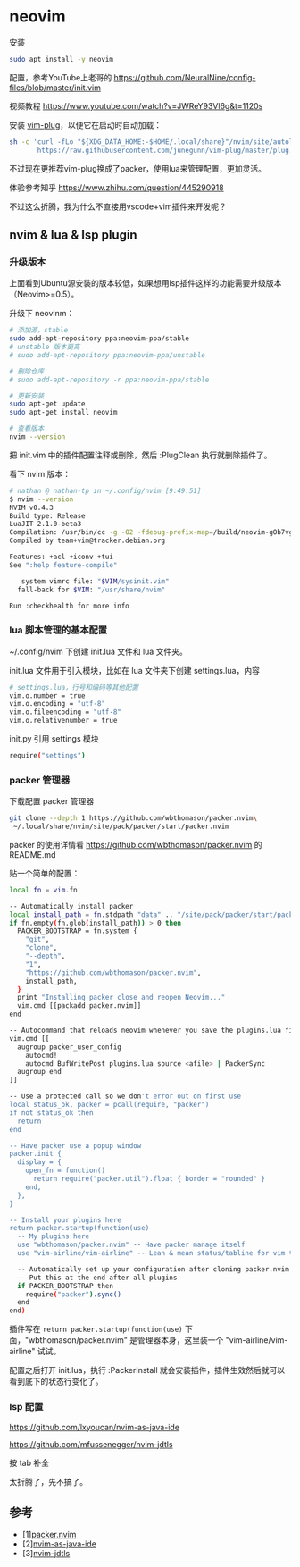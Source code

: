 
# neovim

安装
```bash
sudo apt install -y neovim
```

配置，参考YouTube上老哥的 https://github.com/NeuralNine/config-files/blob/master/init.vim

视频教程 https://www.youtube.com/watch?v=JWReY93Vl6g&t=1120s

安装 [vim-plug](https://github.com/junegunn/vim-plug)，以便它在启动时自动加载：

```bash
sh -c 'curl -fLo "${XDG_DATA_HOME:-$HOME/.local/share}"/nvim/site/autoload/plug.vim --create-dirs \
       https://raw.githubusercontent.com/junegunn/vim-plug/master/plug.vim'
```

不过现在更推荐vim-plug换成了packer，使用lua来管理配置，更加灵活。

体验参考知乎 https://www.zhihu.com/question/445290918

不过这么折腾，我为什么不直接用vscode+vim插件来开发呢？


## nvim & lua & lsp plugin

### 升级版本

上面看到Ubuntu源安装的版本较低，如果想用lsp插件这样的功能需要升级版本（Neovim>=0.5）。

升级下 neovinm：
```bash
# 添加源，stable
sudo add-apt-repository ppa:neovim-ppa/stable
# unstable 版本更高
# sudo add-apt-repository ppa:neovim-ppa/unstable

# 删除仓库
# sudo add-apt-repository -r ppa:neovim-ppa/stable

# 更新安装
sudo apt-get update
sudo apt-get install neovim

# 查看版本
nvim --version
```

把 init.vim 中的插件配置注释或删除，然后 :PlugClean 执行就删除插件了。

看下 nvim 版本：
```bash
# nathan @ nathan-tp in ~/.config/nvim [9:49:51] 
$ nvim --version
NVIM v0.4.3
Build type: Release
LuaJIT 2.1.0-beta3
Compilation: /usr/bin/cc -g -O2 -fdebug-prefix-map=/build/neovim-gOb7vg/neovim-0.4.3=. -fstack-protector-strong -Wformat -Werror=format-security -Wdate-time -D_FORTIFY_SOURCE=1 -DDISABLE_LOG -Wdate-time -D_FORTIFY_SOURCE=1 -O2 -DNDEBUG -DMIN_LOG_LEVEL=3 -Wall -Wextra -pedantic -Wno-unused-parameter -Wstrict-prototypes -std=gnu99 -Wshadow -Wconversion -Wmissing-prototypes -Wimplicit-fallthrough -Wvla -fstack-protector-strong -fdiagnostics-color=always -DINCLUDE_GENERATED_DECLARATIONS -D_GNU_SOURCE -DNVIM_MSGPACK_HAS_FLOAT32 -DNVIM_UNIBI_HAS_VAR_FROM -I/build/neovim-gOb7vg/neovim-0.4.3/build/config -I/build/neovim-gOb7vg/neovim-0.4.3/src -I/usr/include -I/usr/include/lua5.1 -I/build/neovim-gOb7vg/neovim-0.4.3/build/src/nvim/auto -I/build/neovim-gOb7vg/neovim-0.4.3/build/include
Compiled by team+vim@tracker.debian.org

Features: +acl +iconv +tui
See ":help feature-compile"

   system vimrc file: "$VIM/sysinit.vim"
  fall-back for $VIM: "/usr/share/nvim"

Run :checkhealth for more info
```

### lua 脚本管理的基本配置

~/.config/nvim 下创建 init.lua 文件和 lua 文件夹。

init.lua 文件用于引入模块，比如在 lua 文件夹下创建 settings.lua，内容

```bash
# settings.lua，行号和编码等其他配置
vim.o.number = true
vim.o.encoding = "utf-8"
vim.o.fileencoding = "utf-8"
vim.o.relativenumber = true
```

init.py 引用 settings 模块
```bash
require("settings")
```

### packer 管理器

下载配置 packer 管理器
```bash
git clone --depth 1 https://github.com/wbthomason/packer.nvim\
 ~/.local/share/nvim/site/pack/packer/start/packer.nvim
```

packer 的使用详情看 https://github.com/wbthomason/packer.nvim 的 README.md

贴一个简单的配置：
```bash
local fn = vim.fn

-- Automatically install packer
local install_path = fn.stdpath "data" .. "/site/pack/packer/start/packer.nvim"
if fn.empty(fn.glob(install_path)) > 0 then
  PACKER_BOOTSTRAP = fn.system {
    "git",
    "clone",
    "--depth",
    "1",
    "https://github.com/wbthomason/packer.nvim",
    install_path,
  }
  print "Installing packer close and reopen Neovim..."
  vim.cmd [[packadd packer.nvim]]
end

-- Autocommand that reloads neovim whenever you save the plugins.lua file
vim.cmd [[
  augroup packer_user_config
    autocmd!
    autocmd BufWritePost plugins.lua source <afile> | PackerSync
  augroup end
]]

-- Use a protected call so we don't error out on first use
local status_ok, packer = pcall(require, "packer")
if not status_ok then
  return
end

-- Have packer use a popup window
packer.init {
  display = {
    open_fn = function()
      return require("packer.util").float { border = "rounded" }
    end,
  },
}

-- Install your plugins here
return packer.startup(function(use)
  -- My plugins here
  use "wbthomason/packer.nvim" -- Have packer manage itself
  use "vim-airline/vim-airline" -- Lean & mean status/tabline for vim that's light as air

  -- Automatically set up your configuration after cloning packer.nvim
  -- Put this at the end after all plugins
  if PACKER_BOOTSTRAP then
    require("packer").sync()
  end
end)
```

插件写在 `return packer.startup(function(use)` 下面，"wbthomason/packer.nvim" 是管理器本身，这里装一个 "vim-airline/vim-airline" 试试。

配置之后打开 init.lua，执行 :PackerInstall 就会安装插件，插件生效然后就可以看到底下的状态行变化了。


### lsp 配置

https://github.com/lxyoucan/nvim-as-java-ide

https://github.com/mfussenegger/nvim-jdtls

按 tab 补全

太折腾了，先不搞了。

## 参考

- [1][packer.nvim](https://github.com/wbthomason/packer.nvim)
- [2][nvim-as-java-ide](https://github.com/lxyoucan/nvim-as-java-ide)
- [3][nvim-jdtls](https://github.com/mfussenegger/nvim-jdtls)